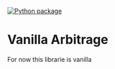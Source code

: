 [![Python package](https://github.com/JonathanNdambaPro/arbitrage_lol/actions/workflows/main.yml/badge.svg)](https://github.com/JonathanNdambaPro/arbitrage_lol/actions/workflows/main.yml)

# Vanilla Arbitrage
For now this librarie is vanilla 
